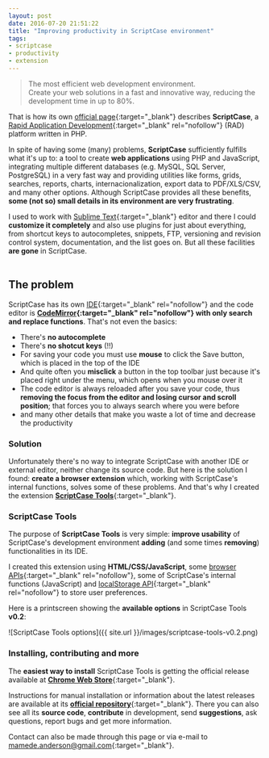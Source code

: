 ```yaml
---
layout: post
date: 2016-07-20 21:51:22
title: "Improving productivity in ScriptCase environment"
tags:
- scriptcase
- productivity
- extension
---
```


> The most efficient web development environment.<br>
> Create your web solutions in a fast and innovative way, reducing the development time in up to 80%.

That is how its own [official page](http://www.scriptcase.net/){:target="_blank"} describes **ScriptCase**, a [Rapid Application Development](https://en.wikipedia.org/wiki/Rapid_application_development){:target="_blank" rel="nofollow"} (RAD) platform written in PHP.

In spite of having some (many) problems, **ScriptCase** sufficiently fulfills what it's up to: a tool to create **web applications** using PHP and JavaScript, integrating multiple different databases (e.g. MySQL, SQL Server, PostgreSQL) in a very fast way and providing utilities like forms, grids, searches, reports, charts, internacionalization, export data to PDF/XLS/CSV, and many other options. Although ScriptCase provides all these benefits, **some (not so) small details in its environment are very frustrating**.

I used to work with [Sublime Text](https://www.sublimetext.com/){:target="_blank"} editor and there I could **customize it completely** and also use plugins for just about everything, from shortcut keys to autocompletes, snippets, FTP, versioning and revision control system, documentation, and the list goes on. But all these facilities **are gone** in ScriptCase.
<br><br>

## The problem

ScriptCase has its own [IDE](https://en.wikipedia.org/wiki/Integrated_development_environment){:target="_blank" rel="nofollow"} and the code editor is **[CodeMirror](https://codemirror.net/){:target="_blank" rel="nofollow"} with only search and replace functions**. That's not even the basics:

* There's **no autocomplete**
* There's **no shotcut keys** (!!)
* For saving your code you must use **mouse** to click the Save button, which is placed in the top of the IDE
* And quite often you **misclick** a button in the top toolbar just because it's placed right under the menu, which opens when you mouse over it
* The code editor is always reloaded after you save your code, thus **removing the focus from the editor and losing cursor and scroll position**; that forces you to always search where you were before
* and many other details that make you waste a lot of time and decrease the productivity

### Solution

Unfortunately there's no way to integrate ScriptCase with another IDE or external editor, neither change its source code. But here is the solution I found: **create a browser extension** which, working with ScriptCase's internal functions, solves some of these problems. And that's why I created the extension [**ScriptCase Tools**](https://goo.gl/i4LtVl){:target="_blank"}.

### ScriptCase Tools

The purpose of **ScriptCase Tools** is very simple: **improve usability** of ScriptCase's development environment **adding** (and some times **removing**) functionalities in its IDE.

I created this extension using **HTML/CSS/JavaScript**, some [browser APIs](https://developer.chrome.com/extensions/api_index){:target="_blank" rel="nofollow"}, some of ScriptCase's internal functions (JavaScript) and [localStorage API](https://developer.mozilla.org/pt-BR/docs/Web/API/Window/Window.localStorage){:target="_blank" rel="nofollow"} to store user preferences.

Here is a printscreen showing the **available options** in ScriptCase Tools **v0.2**:

![ScriptCase Tools options]({{ site.url }}/images/scriptcase-tools-v0.2.png)

### Installing, contributing and more

The **easiest way to install** ScriptCase Tools is getting the official release available at [**Chrome Web Store**](https://goo.gl/i4LtVl){:target="_blank"}.

Instructions for manual installation or information about the latest releases are available at its [**official repository**](https://github.com/AndersonMamede/scriptcase-tools){:target="_blank"}. There you can also see all its **source code**, **contribute** in development, send **suggestions**, ask questions, report bugs and get more information.

Contact can also be made through this page or via e-mail to [mamede.anderson@gmail.com](mailto:mamede.anderson@gmail.com){:target="_blank"}.
